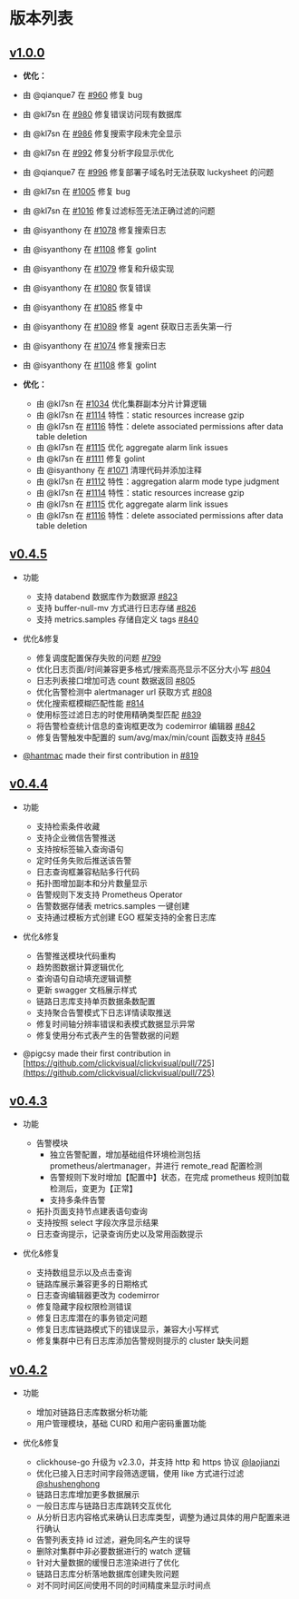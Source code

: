 # 版本列表

## [v1.0.0](https://github.com/clickvisual/clickvisual/releases/tag/v1.0.0)

- **优化：**
 - 由 @qianque7 在 [#960](https://github.com/clickvisual/clickvisual/pull/960) 修复 bug
 - 由 @kl7sn 在 [#980](https://github.com/clickvisual/clickvisual/pull/980) 修复错误访问现有数据库
 - 由 @kl7sn 在 [#986](https://github.com/clickvisual/clickvisual/pull/986) 修复搜索字段未完全显示
 - 由 @kl7sn 在 [#992](https://github.com/clickvisual/clickvisual/pull/992) 修复分析字段显示优化
 - 由 @qianque7 在 [#996](https://github.com/clickvisual/clickvisual/pull/996) 修复部署子域名时无法获取 luckysheet 的问题
 - 由 @kl7sn 在 [#1005](https://github.com/clickvisual/clickvisual/pull/1005) 修复 bug
 - 由 @kl7sn 在 [#1016](https://github.com/clickvisual/clickvisual/pull/1016) 修复过滤标签无法正确过滤的问题
 - 由 @isyanthony 在 [#1078](https://github.com/clickvisual/clickvisual/pull/1078) 修复搜索日志
 - 由 @isyanthony 在 [#1108](https://github.com/clickvisual/clickvisual/pull/1108) 修复 golint
 - 由 @isyanthony 在 [#1079](https://github.com/clickvisual/clickvisual/pull/1079) 修复和升级实现
 - 由 @isyanthony 在 [#1080](https://github.com/clickvisual/clickvisual/pull/1080) 恢复错误
 - 由 @isyanthony 在 [#1085](https://github.com/clickvisual/clickvisual/pull/1085) 修复中
 - 由 @isyanthony 在 [#1089](https://github.com/clickvisual/clickvisual/pull/1089) 修复 agent 获取日志丢失第一行
 - 由 @isyanthony 在 [#1074](https://github.com/clickvisual/clickvisual/pull/1074) 修复搜索日志
 - 由 @isyanthony 在 [#1108](https://github.com/clickvisual/clickvisual/pull/1108) 修复 golint

- **优化：**
  - 由 @kl7sn 在 [#1034](https://github.com/clickvisual/clickvisual/pull/1034) 优化集群副本分片计算逻辑
  - 由 @kl7sn 在 [#1114](https://github.com/clickvisual/clickvisual/pull/1114) 特性：static resources increase gzip
  - 由 @kl7sn 在 [#1116](https://github.com/clickvisual/clickvisual/pull/1116) 特性：delete associated permissions after data table deletion
  - 由 @kl7sn 在 [#1115](https://github.com/clickvisual/clickvisual/pull/1115) 优化 aggregate alarm link issues
  - 由 @kl7sn 在 [#1111](https://github.com/clickvisual/clickvisual/pull/1111) 修复 golint
  - 由 @isyanthony 在 [#1071](https://github.com/clickvisual/clickvisual/pull/1071) 清理代码并添加注释
  - 由 @kl7sn 在 [#1112](https://github.com/clickvisual/clickvisual/pull/1112) 特性：aggregation alarm mode type judgment
  - 由 @kl7sn 在 [#1114](https://github.com/clickvisual/clickvisual/pull/1114) 特性：static resources increase gzip
  - 由 @kl7sn 在 [#1115](https://github.com/clickvisual/clickvisual/pull/1115) 优化 aggregate alarm link issues
  - 由 @kl7sn 在 [#1116](https://github.com/clickvisual/clickvisual/pull/1116) 特性：delete associated permissions after data table deletion


## [v0.4.5](https://github.com/clickvisual/clickvisual/releases/tag/v0.4.5)

- 功能
  - 支持 databend 数据库作为数据源 [#823](https://github.com/clickvisual/clickvisual/pull/823)
  - 支持 buffer-null-mv 方式进行日志存储 [#826](https://github.com/clickvisual/clickvisual/pull/826)
  - 支持 metrics.samples 存储自定义 tags [#840](https://github.com/clickvisual/clickvisual/pull/840)

- 优化&修复
  - 修复调度配置保存失败的问题 [#799](https://github.com/clickvisual/clickvisual/pull/799)
  - 优化日志页面/时间兼容更多格式/搜索高亮显示不区分大小写 [#804](https://github.com/clickvisual/clickvisual/pull/804)
  - 日志列表接口增加可选 count 数据返回 [#805](https://github.com/clickvisual/clickvisual/pull/805)
  - 优化告警检测中 alertmanager url 获取方式 [#808](https://github.com/clickvisual/clickvisual/pull/808)
  - 优化搜索框模糊匹配性能 [#814](https://github.com/clickvisual/clickvisual/pull/814)
  - 使用标签过滤日志的时使用精确类型匹配 [#839](https://github.com/clickvisual/clickvisual/pull/839)
  - 将告警检查统计信息的查询框更改为 codemirror 编辑器 [#842](https://github.com/clickvisual/clickvisual/pull/842)
  - 修复告警触发中配置的 sum/avg/max/min/count 函数支持 [#845](https://github.com/clickvisual/clickvisual/pull/845)

* [@hantmac](https://github.com/hantmac) made their first contribution in [#819](https://github.com/clickvisual/clickvisual/pull/819)

## [v0.4.4](https://github.com/clickvisual/clickvisual/releases/tag/v0.4.4)

- 功能
  - 支持检索条件收藏
  - 支持企业微信告警推送
  - 支持按标签输入查询语句
  - 定时任务失败后推送该告警
  - 日志查询框兼容粘贴多行代码
  - 拓扑图增加副本和分片数量显示
  - 告警规则下发支持 Prometheus Operator
  - 告警数据存储表 metrics.samples 一键创建
  - 支持通过模板方式创建 EGO 框架支持的全套日志库

- 优化&修复
  - 告警推送模块代码重构
  - 趋势图数据计算逻辑优化
  - 查询语句自动填充逻辑调整
  - 更新 swagger 文档展示样式
  - 链路日志库支持单页数据条数配置
  - 支持聚合告警模式下日志详情读取推送
  - 修复时间轴分辨率错误和表模式数据显示异常
  - 修复使用分布式表产生的告警数据的问题

* @pigcsy made their first contribution in [https://github.com/clickvisual/clickvisual/pull/725](https://github.com/clickvisual/clickvisual/pull/725)

## [v0.4.3](https://github.com/clickvisual/clickvisual/releases/tag/v0.4.3)

- 功能
  - 告警模块
    - 独立告警配置，增加基础组件环境检测包括 prometheus/alertmanager，并进行 remote_read 配置检测
    - 告警规则下发时增加【配置中】状态，在完成 prometheus 规则加载检测后，变更为【正常】
    - 支持多条件告警
  - 拓扑页面支持节点建表语句查询
  - 支持按照 select 字段次序显示结果
  - 日志查询提示，记录查询历史以及常用函数提示

- 优化&修复
  - 支持数组显示以及点击查询
  - 链路库展示兼容更多的日期格式
  - 日志查询编辑器更改为 codemirror
  - 修复隐藏字段权限检测错误
  - 修复日志库潜在的事务锁定问题
  - 修复日志库链路模式下的错误显示，兼容大小写样式
  - 修复集群中已有日志库添加告警规则提示的 cluster 缺失问题


## [v0.4.2](https://github.com/clickvisual/clickvisual/releases/tag/v0.4.2)

- 功能
  - 增加对链路日志库数据分析功能
  - 用户管理模块，基础 CURD 和用户密码重置功能

- 优化&修复
  - clickhouse-go 升级为 v2.3.0，并支持 http 和 https 协议 [@laojianzi](https://github.com/laojianzi)
  - 优化已接入日志时间字段筛选逻辑，使用 like 方式进行过滤 [@shushenghong](https://github.com/shushenghong)
  - 链路日志库增加更多数据展示
  - 一般日志库与链路日志库跳转交互优化
  - 从分析日志内容格式来确认日志库类型，调整为通过具体的用户配置来进行确认
  - 告警列表支持 id 过滤，避免同名产生的误导
  - 删除对集群中非必要数据进行的 watch 逻辑
  - 针对大量数据的缓慢日志渲染进行了优化
  - 链路日志库分析落地数据库创建失败问题
  - 对不同时间区间使用不同的时间精度来显示时间点

